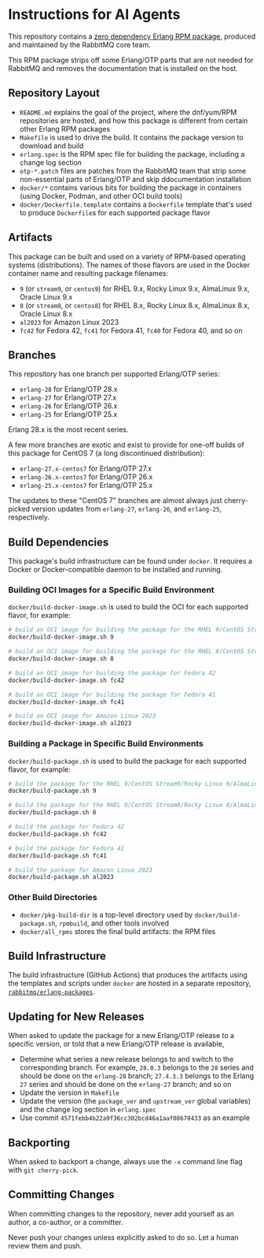 # Instructions for AI Agents

This repository contains a [zero dependency Erlang RPM package](https://github.com/rabbitmq/erlang-rpm/),
produced and maintained by the RabbitMQ core team.

This RPM package strips off some Erlang/OTP parts that are not needed for RabbitMQ and removes
the documentation that is installed on the host.

## Repository Layout

 * `README.md` explains the goal of the project, where the dnf/yum/RPM repositories are hosted, and how
   this package is different from certain other Erlang RPM packages
 * `Makefile` is used to drive the build. It contains the package version to download and build
 * `erlang.spec` is the RPM spec file for building the package, including a change log section
 * `otp-*.patch` files are patches from the RabbitMQ team that strip some non-essential parts of Erlang/OTP
   and skip ddocumentation installation
 * `docker/*` contains various bits for building the package in containers (using Docker, Podman, and other OCI build tools)
 * `docker/Dockerfile.template` contains a `Dockerfile` template that's used to produce `Dockerfile`s for each supported package
   flavor

## Artifacts

This package can be built and used on a variety of RPM-based operating systems (distributions). The names of those
flavors are used in the Docker container name and resulting package filenames:

 * `9` (or `stream9`, or `centos9`) for RHEL 9.x, Rocky Linux 9.x, AlmaLinux 9.x, Oracle Linux 9.x
 * `8` (or `stream8`, or `centos8`) for RHEL 8.x, Rocky Linux 8.x, AlmaLinux 8.x, Oracle Linux 8.x
 * `al2023` for Amazon Linux 2023
 * `fc42` for Fedora 42, `fc41` for Fedora 41, `fc40` for Fedora 40, and so on

## Branches

This repository has one branch per supported Erlang/OTP series:

 * `erlang-28` for Erlang/OTP 28.x
 * `erlang-27` for Erlang/OTP 27.x
 * `erlang-26` for Erlang/OTP 26.x
 * `erlang-25` for Erlang/OTP 25.x

Erlang 28.x is the most recent series.

A few more branches are exotic and exist to provide for one-off builds of this package for CentOS 7 (a long discontinued distribution):

 * `erlang-27.x-centos7` for Erlang/OTP 27.x
 * `erlang-26.x-centos7` for Erlang/OTP 26.x
 * `erlang-25.x-centos7` for Erlang/OTP 25.x

The updates to these "CentOS 7" branches are almost always just cherry-picked version updates
from `erlang-27`, `erlang-26`, and `erlang-25`, respectively.

## Build Dependencies

This package's build infrastructure can be found under `docker`. It requires a Docker or Docker-compatible daemon
to be installed and running.

### Building OCI Images for a Specific Build Environment

`docker/build-docker-image.sh` is used to build the OCI for each supported flavor, for example:

```bash
# build an OCI image for building the package for the RHEL 9/CentOS Stream9/Rocky Linux 9/AlmaLinux 9/Oracle Linux 9 family
docker/build-docker-image.sh 9
```

```bash
# build an OCI image for building the package for the RHEL 8/CentOS Stream8/Rocky Linux 8/AlmaLinux 8/Oracle Linux 8 family
docker/build-docker-image.sh 8
```

```bash
# build an OCI image for building the package for Fedora 42
docker/build-docker-image.sh fc42

# build an OCI image for building the package for Fedora 41
docker/build-docker-image.sh fc41
```

```bash
# build an OCI image for Amazon Linux 2023
docker/build-docker-image.sh al2023
```

### Building a Package in Specific Build Environments

`docker/build-package.sh` is used to build the package for each supported flavor, for example:

```bash
# build the package for the RHEL 9/CentOS Stream9/Rocky Linux 9/AlmaLinux 9/Oracle Linux 9 family
docker/build-package.sh 9
```

```bash
# build the package for the RHEL 8/CentOS Stream8/Rocky Linux 8/AlmaLinux 8/Oracle Linux 8 family
docker/build-package.sh 8
```

```bash
# build the package for Fedora 42
docker/build-package.sh fc42

# build the package for Fedora 41
docker/build-package.sh fc41
```

```bash
# build the package for Amazon Linux 2023
docker/build-package.sh al2023
```

### Other Build Directories

 * `docker/pkg-build-dir` is a top-level directory used by `docker/build-package.sh`, `rpmbuild`, and other tools involved
 * `docker/all_rpms` stores the final build artifacts: the RPM files

## Build Infrastructure

The build infrastructure (GitHub Actions) that produces the artifacts using the templates and scripts under `docker`
are hosted in a separate repository, [`rabbitmq/erlang-packages`](https://github.com/rabbitmq/erlang-packages).

## Updating for New Releases

When asked to update the package for a new Erlang/OTP release to a specific version, or told
that a new Erlang/OTP release is available,

 * Determine what series a new release belongs to and switch to the corresponding branch.
   For example, `28.0.3` belongs to the `28` series and should be done on the `erlang-28` branch;
   `27.4.3.3` belongs to the Erlang `27` series and should be done on the `erlang-27` branch; and so on
 * Update the version in `Makefile`
 * Update the version (the `package_ver` and `upstream_ver` global variables) and the change log section in `erlang.spec`
 * Use commit `4571febb4b22a9f36cc302bcd46a1aaf08670433` as an example

## Backporting

When asked to backport a change, always use the `-x` command line flag with `git cherry-pick`.

## Committing Changes

When committing changes to the repository, never add yourself as an author, a co-author, or a committer.

Never push your changes unless explicitly asked to do so. Let a human review them and push.
